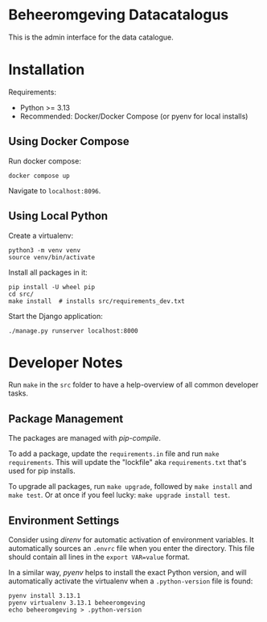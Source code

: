 # Beheeromgeving Datacatalogus

This is the admin interface for the data catalogue.

# Installation

Requirements:

* Python >= 3.13
* Recommended: Docker/Docker Compose (or pyenv for local installs)

## Using Docker Compose

Run docker compose:
```shell
docker compose up
```

Navigate to `localhost:8096`.

## Using Local Python

Create a virtualenv:

```shell
python3 -m venv venv
source venv/bin/activate
```

Install all packages in it:
```shell
pip install -U wheel pip
cd src/
make install  # installs src/requirements_dev.txt
```

Start the Django application:
```shell
./manage.py runserver localhost:8000
```

# Developer Notes

Run `make` in the `src` folder to have a help-overview of all common developer tasks.

## Package Management

The packages are managed with *pip-compile*.

To add a package, update the `requirements.in` file and run `make requirements`.
This will update the "lockfile" aka `requirements.txt` that's used for pip installs.

To upgrade all packages, run `make upgrade`, followed by `make install` and `make test`.
Or at once if you feel lucky: `make upgrade install test`.

## Environment Settings

Consider using *direnv* for automatic activation of environment variables.
It automatically sources an ``.envrc`` file when you enter the directory.
This file should contain all lines in the `export VAR=value` format.

In a similar way, *pyenv* helps to install the exact Python version,
and will automatically activate the virtualenv when a `.python-version` file is found:

```shell
pyenv install 3.13.1
pyenv virtualenv 3.13.1 beheeromgeving
echo beheeromgeving > .python-version
```
